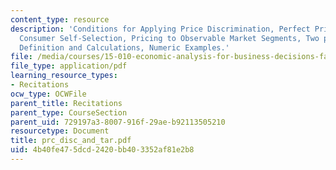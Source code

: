 ```yaml
---
content_type: resource
description: 'Conditions for Applying Price Discrimination, Perfect Price Discrimination,
  Consumer Self-Selection, Pricing to Observable Market Segments, Two part Tariff:
  Definition and Calculations, Numeric Examples.'
file: /media/courses/15-010-economic-analysis-for-business-decisions-fall-2004/4b40fe475dcd2420bb403352af81e2b8_prc_disc_and_tar.pdf
file_type: application/pdf
learning_resource_types:
- Recitations
ocw_type: OCWFile
parent_title: Recitations
parent_type: CourseSection
parent_uid: 729197a3-8007-916f-29ae-b92113505210
resourcetype: Document
title: prc_disc_and_tar.pdf
uid: 4b40fe47-5dcd-2420-bb40-3352af81e2b8
---
```


